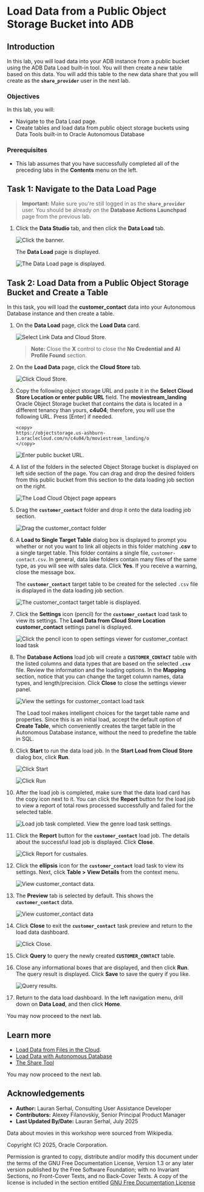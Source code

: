 # Load Data from a Public Object Storage Bucket into ADB

## Introduction

In this lab, you will load data into your ADB instance from a public bucket using the ADB Data Load built-in tool. You will then create a new table based on this data. You will add this table to the new data share that you will create as the **`share_provider`** user in the next lab.

### Objectives

In this lab, you will:

* Navigate to the Data Load page.
* Create tables and load data from public object storage buckets using Data Tools built-in to Oracle Autonomous Database

### Prerequisites

* This lab assumes that you have successfully completed all of the preceding labs in the **Contents** menu on the left.

## Task 1: Navigate to the Data Load Page

>**Important:** Make sure you're still logged in as the **`share_provider`** user. You should be already on the **Database Actions Launchpad** page from the previous lab.

1. Click the **Data Studio** tab, and then click the **Data Load** tab.

    ![Click the banner.](./images/click-data-studio.png " ")

    The **Data Load** page is displayed.

    ![The Data Load page is displayed.](./images/data-load-page.png " ")

## Task 2: Load Data from a Public Object Storage Bucket and Create a Table

In this task, you will load the **customer\_contact** data into your Autonomous Database instance and then create a table.

1. On the **Data Load** page, click the **Load Data** card.

    ![Select Link Data and Cloud Store.](images/click-data-load-card.png " ")

    >**Note:** Close the **X** control to close the **No Credential and AI Profile Found** section.

2. On the **Load Data** page, click the **Cloud Store** tab.

    ![Click Cloud Store.](images/click-cloud-store-tab.png " ")

3. Copy the following object storage URL and paste it in the **Select Cloud Store Location or enter public URL** field. The **moviestream\_landing** Oracle Object Storage bucket that contains the data is located in a different tenancy than yours, **c4u04**; therefore, you will use the following URL. Press [Enter] if needed.

    ```
    <copy>
    https://objectstorage.us-ashburn-1.oraclecloud.com/n/c4u04/b/moviestream_landing/o
    </copy>
    ```

    ![Enter public bucket URL.](images/public-bucket-url.png)

4. A list of the folders in the selected Object Storage bucket is displayed on left side section of the page. You can drag and drop the desired folders from this public bucket from this section to the data loading job section on the right.

    ![The Load Cloud Object page appears](images/bucket-folders-displayed.png)

5. Drag the **`customer_contact`** folder and drop it onto the data loading job section.

    ![Drag the customer_contact folder](images/drag-drop-customer-contact.png)

6. A **Load to Single Target Table** dialog box is displayed to prompt you whether or not you want to link all objects in this folder matching **.csv** to a single target table. This folder contains a single file, `customer-contact.csv`. In general, data lake folders contain many files of the same type, as you will see with sales data. Click **Yes**. If you receive a warning, close the message box.

    The **`customer_contact`** target table to be created for the selected `.csv` file is displayed in the data loading job section.

    ![The customer_contact target table is displayed.](images/customer_contact-target-table.png " ")

7. Click the **Settings** icon (pencil) for the **`customer_contact`** load task to view its settings. The **Load Data from Cloud Store Location customer_contact** settings panel is displayed.

    ![Click the pencil icon to open settings viewer for customer_contact load task](images/click-pencil.png " ")

8. The **Database Actions** load job will create a **`CUSTOMER_CONTACT`** table with the listed columns and data types that are based on the selected **`.csv`** file. Review the information and the loading options. In the **Mapping** section, notice that you can change the target column names, data types, and length/precision. Click **Close** to close the settings viewer panel.

    ![View the settings for customer_contact load task](images/load-data-from-cloud-panel.png)

    The Load tool makes intelligent choices for the target table name and properties. Since this is an initial load, accept the default option of **Create Table**, which conveniently creates the target table in the Autonomous Database instance, without the need to predefine the table in SQL.

9. Click **Start** to run the data load job. In the **Start Load from Cloud Store** dialog box, click **Run**.

    ![Click Start](images/run-data-load.png)

    ![Click Run](images/click-run.png)

10. After the load job is completed, make sure that the data load card has the copy icon next to it. You can click the **Report** button for the load job to view a report of total rows processed successfully and failed for the selected table.

    ![Load job task completed. View the genre load task settings.](images/customer-contact-load-completed.png)

11. Click the **Report** button for the **`customer_contact`** load job. The details about the successful load job is displayed. Click **Close**.

    ![Click Report for custsales.](images/click-customer-contact-report.png)

12. Click the **ellipsis** icon for the **`customer_contact`** load task to view its settings. Next, click **Table > View Details** from the context menu.

    ![View customer_contact data.](images/click-customer-contact-ellipsis.png)

13. The **Preview** tab is selected by default. This shows the **`customer_contact`** data.

    ![View customer_contact data](images/preview-customer-contact-table.png)

14. Click **Close** to exit the **`customer_contact`** task preview and return to the load data dashboard.

     ![Click Close.](images/data-load-displayed.png)

15. Click **Query** to query the newly created **`CUSTOMER_CONTACT`** table.

16. Close any informational boxes that are displayed, and then click **Run**. The query result is displayed. Click **Save** to save the query if you like.

    ![Query results.](images/query-results.png)

17. Return to the data load dashboard. In the left navigation menu, drill down on **Data Load**, and then click **Home**.

You may now proceed to the next lab.

## Learn more

* [Load Data from Files in the Cloud](https://www.oracle.com/pls/topic/lookup?ctx=en/cloud/paas/autonomous-data-warehouse-cloud&id=CSWHU-GUID-07900054-CB65-490A-AF3C-39EF45505802).
* [Load Data with Autonomous Database](https://docs.oracle.com/en/cloud/paas/autonomous-data-warehouse-cloud/user/load-data.html#GUID-1351807C-E3F7-4C6D-AF83-2AEEADE2F83E)
* [The Share Tool](https://docs.oracle.com/en/cloud/paas/autonomous-database/adbsa/adp-data-share-tool.html#GUID-7EECE78B-336D-4853-BFC3-E78A7B8398DB)

You may now proceed to the next lab.

## Acknowledgements

* **Author:** Lauran Serhal, Consulting User Assistance Developer
* **Contributors:** Alexey Filanovskiy, Senior Principal Product Manager
* **Last Updated By/Date:** Lauran Serhal, July 2025

Data about movies in this workshop were sourced from Wikipedia.

Copyright (C) 2025, Oracle Corporation.

Permission is granted to copy, distribute and/or modify this document
under the terms of the GNU Free Documentation License, Version 1.3
or any later version published by the Free Software Foundation;
with no Invariant Sections, no Front-Cover Texts, and no Back-Cover Texts.
A copy of the license is included in the section entitled [GNU Free Documentation License](https://oracle-livelabs.github.io/adb/shared/adb-15-minutes/introduction/files/gnu-free-documentation-license.txt)
